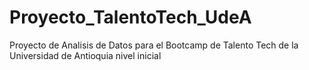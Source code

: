 # Proyecto_TalentoTech_UdeA
Proyecto de Analisis de Datos para el Bootcamp de Talento Tech de la Universidad de Antioquia nivel inicial
